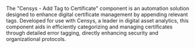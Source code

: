 The "Censys - Add Tag to Certificate" component is an automation solution designed to enhance digital certificate management by appending relevant tags. Developed for use with Censys, a leader in digital asset analytics, this component aids in efficiently categorizing and managing certificates through detailed error tagging, directly enhancing security and organizational protocols.
